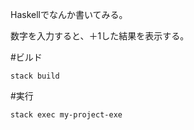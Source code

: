 Haskellでなんか書いてみる。

数字を入力すると、＋1した結果を表示する。
  
#ビルド
```
stack build
```
  
#実行
```
stack exec my-project-exe
```
